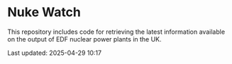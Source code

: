 # Nuke Watch

This repository includes code for retrieving the latest information available on the output of EDF nuclear power plants in the UK.

Last updated: 2025-04-29 10:17